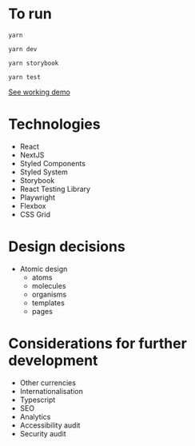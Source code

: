 # To run

`yarn`

`yarn dev`

`yarn storybook`

`yarn test`

[See working demo](https://crazy-cards.now.sh)

# Technologies

- React
- NextJS
- Styled Components
- Styled System
- Storybook
- React Testing Library
- Playwright
- Flexbox
- CSS Grid

# Design decisions

- Atomic design
  - atoms
  - molecules
  - organisms
  - templates
  - pages

# Considerations for further development

- Other currencies
- Internationalisation
- Typescript
- SEO
- Analytics
- Accessibility audit
- Security audit
